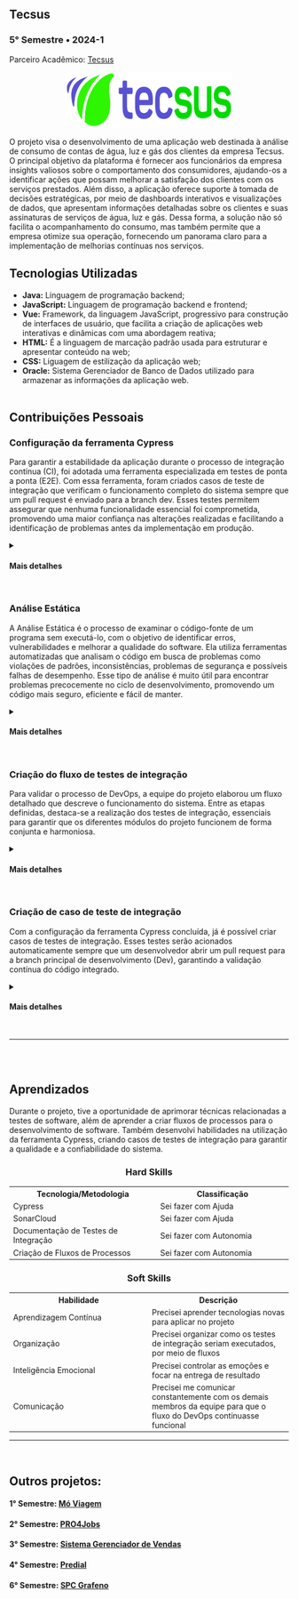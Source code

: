 ## Tecsus
### 5° Semestre • 2024-1
<p>Parceiro Acadêmico: <a href="https://tecsus.com.br/">Tecsus</a></p>
<p align = "center"><img src= "Images/tecsus.png" width="300" height="100"></p>

<p>O projeto visa o desenvolvimento de uma aplicação web destinada à análise de consumo de contas de água, luz e gás dos clientes da empresa Tecsus. O principal objetivo da plataforma é fornecer aos funcionários da empresa insights valiosos sobre o comportamento dos consumidores, ajudando-os a identificar ações que possam melhorar a satisfação dos clientes com os serviços prestados. Além disso, a aplicação oferece suporte à tomada de decisões estratégicas, por meio de dashboards interativos e visualizações de dados, que apresentam informações detalhadas sobre os clientes e suas assinaturas de serviços de água, luz e gás. Dessa forma, a solução não só facilita o acompanhamento do consumo, mas também permite que a empresa otimize sua operação, fornecendo um panorama claro para a implementação de melhorias contínuas nos serviços.</p>

## Tecnologias Utilizadas

* __Java:__ Linguagem de programação backend;
* __JavaScript:__ Linguagem de programação backend e frontend;
* __Vue:__ Framework, da linguagem JavaScript, progressivo para construção de interfaces de usuário, que facilita a criação de aplicações web interativas e dinâmicas com uma abordagem reativa;
* __HTML:__ É a linguagem de marcação padrão usada para estruturar e apresentar conteúdo na web;
* __CSS:__ Liguagem de estilização da aplicação web;
* __Oracle:__ Sistema Gerenciador de Banco de Dados utilizado para armazenar as informações da aplicação web.
<br><br>

## Contribuições Pessoais
### Configuração da ferramenta Cypress
<p>Para garantir a estabilidade da aplicação durante o processo de integração contínua (CI), foi adotada uma ferramenta especializada em testes de ponta a ponta (E2E). Com essa ferramenta, foram criados casos de teste de integração que verificam o funcionamento completo do sistema sempre que um pull request é enviado para a branch dev. Esses testes permitem assegurar que nenhuma funcionalidade essencial foi comprometida, promovendo uma maior confiança nas alterações realizadas e facilitando a identificação de problemas antes da implementação em produção.</p>
<details>
<summary><h4>Mais detalhes</h4></summary>
<p>Cypress é um framework de teste da linguagem JavaScript. Tem como função construir e executar testes fim a fim, se baseando na navegação do usuário no sistema. Para configurar a ferramenta, foi necessário acessar o repositório do front-end em uma IDE de desenvolvimento e inserir o comando npm install cypress --save-dev. Após executar esse comando, a instalação do Cypress foi iniciada, sendo possível começar a criação de testes automatizados para a aplicação. A organização das pastas de testes já é configurada automaticamente pelo próprio Cypress, facilitando a estruturação do projeto. Por padrão, o arquivo de testes de integração do Cypress está localizado no diretório cypress/e2e/1-getting-started. O arquivo de exemplo que o Cypress gera inicialmente chama-se todo.cy.js, mas é possível criar novos arquivos de testes com nomes diferentes. </p>

<p>Abaixo é exemplificado o processo de configuração da ferramenta Cypress:</p>

<p align = "center"><img src= "Images/cypress.png" width="500" height="300"></p>
  
</details>
<br>

### Análise Estática
<p>A Análise Estática é o processo de examinar o código-fonte de um programa sem executá-lo, com o objetivo de identificar erros, vulnerabilidades e melhorar a qualidade do software. Ela utiliza ferramentas automatizadas que analisam o código em busca de problemas como violações de padrões, inconsistências, problemas de segurança e possíveis falhas de desempenho. Esse tipo de análise é muito útil para encontrar problemas precocemente no ciclo de desenvolvimento, promovendo um código mais seguro, eficiente e fácil de manter.</p>
<details>
<summary><h4>Mais detalhes</h4></summary>
<p>Para a análise estática do projeto, utilizou-se a ferramenta SonarCloud, uma solução baseada em nuvem que avalia a qualidade do código ao identificar bugs, vulnerabilidades e problemas de manutenção. Essa ferramenta auxilia na promoção de práticas de codificação mais seguras e eficientes. Foi necessário configurar o repositório para permitir que o SonarCloud realizasse as análises automaticamente. Sempre que uma pull request é criada, o SonarCloud é acionado, executando a análise estática e exibindo os resultados diretamente ao usuário, facilitando a detecção e correção de problemas antes da integração do código. </p>

<p>Abaixo é exemplificado a aplicação SonnarCloud:</p>

![SonnarCloud](Images/sonnar.gif)

</details>
<br>

### Criação do fluxo de testes de integração
<p>Para validar o processo de DevOps, a equipe do projeto elaborou um fluxo detalhado que descreve o funcionamento do sistema. Entre as etapas definidas, destaca-se a realização dos testes de integração, essenciais para garantir que os diferentes módulos do projeto funcionem de forma conjunta e harmoniosa.</p>
<details>
<summary><h4>Mais detalhes</h4></summary>
<p>A realização de testes de integração é uma etapa fundamental no processo do projeto, pois permite identificar, de forma antecipada, possíveis problemas que podem surgir ao mesclar as branches na branch de desenvolvimento (Dev). Isso garante maior estabilidade e qualidade no código integrado, reduzindo erros antes das próximas etapas. Tudo começa com a ideia de uma nova funcionalidade, seguida pela criação de uma branch específica para seu desenvolvimento. Após a implementação, o desenvolvedor abre um pull request para integrar as alterações à branch principal de desenvolvimento (Dev), momento em que os testes de integração são acionados automaticamente.</p> 
<p></p>Se os testes forem bem-sucedidos, o código é aprovado e segue para o deploy. Caso contrário, os problemas identificados são reportados por um analista de testes, e os responsáveis pela tarefa são notificados para encontrar e corrigir a causa raiz do erro. Após os ajustes, uma nova branch de correção é criada, e as alterações passam novamente pelo pipeline de testes. Esse ciclo se repete até que todos os problemas sejam resolvidos, garantindo que apenas código validado seja enviado para produção.</p>

<p>Abaixo é mostrado o fluxo dos Testes de Integração:</p>

<p align = "center"><img src= "Images/fluxo.png" width="850" height="400"></p>

</details>
<br>

### Criação de caso de teste de integração
<p>Com a configuração da ferramenta Cypress concluída, já é possível criar casos de testes de integração. Esses testes serão acionados automaticamente sempre que um desenvolvedor abrir um pull request para a branch principal de desenvolvimento (Dev), garantindo a validação contínua do código integrado.</p>
<details>
<summary><h4>Mais detalhes</h4></summary>
<p>O Cypress cria automaticamente um arquivo chamado "todo.cy.js", que serve como ponto de partida para o desenvolvimento de casos de testes de integração. No caso de teste criado, o código realiza um teste automatizado simulando o processo de cadastro de dados a partir de um arquivo CSV. O teste começa acessando a página do formulário, selecionando opções em dois campos ComboBox e realizando o upload de um arquivo CSV válido. Em seguida, o teste aguarda o processamento do arquivo e verifica se a mensagem da tabela desaparece. Por fim, o código simula um clique no botão para enviar o formulário, completando o fluxo de cadastro. </p>

<p>Abaixo é mostrado um caso de teste de integração (Teste de Cadastro):</p>

``` javascript
describe('Teste de cadastro com Cypress', () => {
  it('Deve selecionar campos, importar CSV e cadastrar no banco de dados', () => {
    // Visita a página onde está o formulário
    cy.visit('http://localhost:8080/upload');
    // Seleciona o primeiro campo ComboBox
    cy.get('#conta').select('Conta de energia');
    // Seleciona o segundo campo ComboBox
    cy.get('#documento').select('Contrato');
    // cy.get('#csv').input('teste_lucas.csv')
     // Upload a valid CSV file
     cy.get('#csv')
     .attachFile('teste_lucas.csv'); // Replace with the path to your valid CSV file
    // Wait for the file to be processed (adjust timeout if needed)
    cy.wait(5000);
    // Verify table data
    cy.get('.container-table-message').should('not.exist'); // Table message shouldn't be visible 
   
    cy.get('#botao').click();
    const fileContent = cy.get('#csv')
    .attachFile('teste_lucas.csv');
  });
```

</details>
<br>

<hr></hr>
<br><br>

## Aprendizados
<p>Durante o projeto, tive a oportunidade de aprimorar técnicas relacionadas a testes de software, além de aprender a criar fluxos de processos para o desenvolvimento de software. Também desenvolvi habilidades na utilização da ferramenta Cypress, criando casos de testes de integração para garantir a qualidade e a confiabilidade do sistema.</p>

<h3 align = "center">Hard Skills</h3>

<table align="center">
    <tr>
      <th width="300px">Tecnologia/Metodologia</th>
      <th width="300px">Classificação</th>
    </tr>
    <tr>
      <td>Cypress</td>
      <td>Sei fazer com Ajuda</td>
    </tr>
    <tr>
      <td>SonarCloud</td>
      <td>Sei fazer com Ajuda</td>
    </tr>
    <tr>
      <td>Documentação de Testes de Integração</td>
      <td>Sei fazer com Autonomia</td>
    </tr>
    <tr>
      <td>Criação de Fluxos de Processos</td>
      <td>Sei fazer com Autonomia</td>
    </tr>
</table>

<h3 align = "center">Soft Skills</h3>

<table align="center">
    <tr>
      <th width="300px">Habilidade</th>
      <th width="300px">Descrição</th>
    </tr>
    <tr>
      <td>Aprendizagem Contínua</td>
      <td>Precisei aprender tecnologias novas para aplicar no projeto</td>
    </tr>
    <tr>
      <td>Organização</td>
      <td>Precisei organizar como os testes de integração seriam executados, por meio de fluxos</td>
    </tr>
    <tr>
      <td>Inteligência Emocional</td>
      <td>Precisei controlar as emoções e focar na entrega de resultado</td>
    </tr>
    <tr>
      <td>Comunicação</td>
      <td>Precisei me comunicar constantemente com os demais membros da equipe para que o fluxo do DevOps continuasse funcional</td>
    </tr>
</table>

<hr></hr>
<br>

## Outros projetos:

#### 1° Semestre: <a href="https://github.com/lucasetdasilva/PortifolioBancodeDados/blob/main/1Semestre/1Semestre.md">Mó Viagem</a>
#### 2° Semestre: <a href="https://github.com/lucasetdasilva/PortifolioBancodeDados/blob/main/2Semestre/2Semestre.md">PRO4Jobs</a>
#### 3° Semestre: <a href="https://github.com/lucasetdasilva/PortifolioBancodeDados/blob/main/3Semestre/3Semestre.md">Sistema Gerenciador de Vendas</a>
#### 4° Semestre: <a href="https://github.com/lucasetdasilva/PortifolioBancodeDados/blob/main/4Semestre/4Semestre.md">Predial</a>
#### 6° Semestre: <a href="https://github.com/lucasetdasilva/PortifolioBancodeDados/blob/main/6Semestre/6Semestre.md">SPC Grafeno</a>
